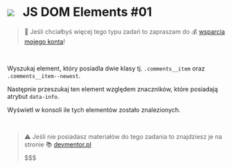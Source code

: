 # [![](../assets/img/logo-readme2.jpg)](https://devmentor.pl) &nbsp; JS DOM Elements #01

> :loudspeaker: Jeśli chciałbyś więcej tego typu zadań to zapraszam do :moneybag: [wsparcia mojego konta](https://github.com/sponsors/devmentor-pl)!

&nbsp;

Wyszukaj element, który posiadla dwie klasy tj. `.comments__item` oraz `.comments__item--newest`.

Następnie przeszukaj ten element względem znaczników, które posiadają atrybut `data-info`.

Wyświetl w konsoli ile tych elementów zostało znalezionych.

&nbsp;

> :warning: Jeśli nie posiadasz materiałów do tego zadania to znajdziesz je na stronie :books: [devmentor.pl](https://devmentor.pl/p/js-dom-elements/)
$$$$$$$